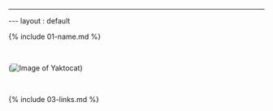 ---

--- layout : default

{% include 01-name.md %}

<br>

(![Image of Yaktocat](https://octodex.github.com/images/yaktocat.png))


<br>

  {% include 03-links.md %}
